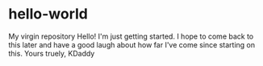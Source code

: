 # hello-world
My virgin repository
Hello! I'm just getting started. I hope to come back to this later and have a good laugh about how far I've come since starting on this.
Yours truely, KDaddy
